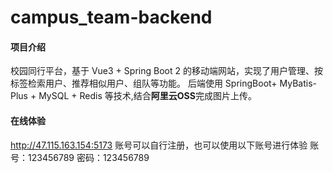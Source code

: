 # campus_team-backend

#### 项目介绍
校园同行平台，基于 Vue3 + Spring Boot 2 的移动端网站，实现了用户管理、按标签检索用户、推荐相似用户、组队等功能。
后端使用 SpringBoot+ MyBatis-Plus + MySQL + Redis 等技术,结合**阿里云OSS**完成图片上传。

#### 在线体验
http://47.115.163.154:5173
账号可以自行注册，也可以使用以下账号进行体验
账号：123456789
密码：123456789


